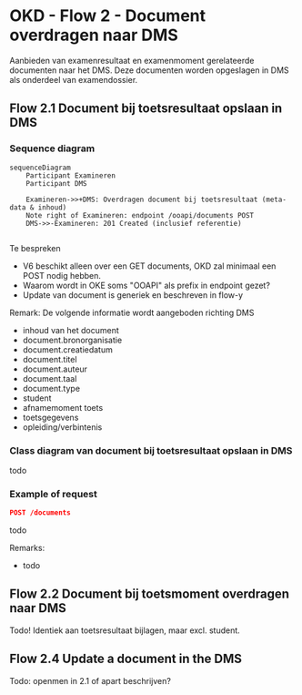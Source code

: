 # OKD - Flow 2 - Document overdragen naar DMS
Aanbieden van examenresultaat en examenmoment gerelateerde documenten naar het DMS. Deze documenten worden opgeslagen in DMS als onderdeel van examendossier. 

## Flow 2.1 Document bij toetsresultaat opslaan in DMS
### Sequence diagram
```mermaid
sequenceDiagram
    Participant Examineren
    Participant DMS

    Examineren->>+DMS: Overdragen document bij toetsresultaat (meta-data & inhoud)
    Note right of Examineren: endpoint /ooapi/documents POST
    DMS->>-Examineren: 201 Created (inclusief referentie)


```

Te bespreken
* V6 beschikt alleen over een GET documents, OKD zal minimaal een POST nodig hebben.
* Waarom wordt in OKE soms "OOAPI" als prefix in endpoint gezet?
* Update van document is generiek en beschreven in flow-y




Remark:
De volgende informatie wordt aangeboden richting DMS
- inhoud van het document
- document.bronorganisatie
- document.creatiedatum
- document.titel
- document.auteur
- document.taal
- document.type
- student
- afnamemoment toets
- toetsgegevens
- opleiding/verbintenis





### Class diagram van document bij toetsresultaat  opslaan in DMS
todo

### Example of request
```json
POST /documents
```
todo

Remarks:
- todo



## Flow 2.2 Document bij toetsmoment overdragen naar DMS
Todo! Identiek aan toetsresultaat bijlagen, maar excl. student.



## Flow 2.4 Update a document in the DMS
Todo: openmen in 2.1 of apart beschrijven?
